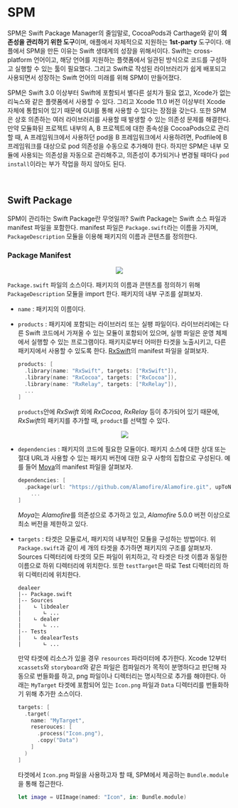 # SPM

SPM은 Swift Package Manager의 줄임말로, CocoaPods과 Carthage와 같이 **의존성을 관리하기 위한 도구**이며, 애플에서 자체적으로 지원하는 **1st-party** 도구이다. 애플에서 SPM을 만든 이유는 Swift 생태계의 성장을 위해서이다. Swift는 cross-platform 언어이고, 해당 언어를 지원하는 플랫폼에서 일관된 방식으로 코드를 구성하고 실행할 수 있는 툴이 필요했다. 그리고 Swift로 작성된 라이브러리가 쉽게 배포되고 사용되면서 성장하는 Swift 언어의 미래를 위해 SPM이 만들어졌다.

SPM은 Swift 3.0 이상부터 Swift에 포함되서 별다른 설치가 필요 없고, Xcode가 없는 리눅스와 같은 플랫폼에서 사용할 수 있다. 그리고 Xcode 11.0 버전 이상부터 Xcode 자체에 통합되어 있기 때문에 GUI를 통해 사용할 수 있다는 장점을 갖는다. 또한 SPM은 상호 의존하는 여러 라이브러리를 사용할 때 발생할 수 있는 의존성 문제를 해결한다. 만약 모듈화된 프로젝트 내부의 A, B 프로젝트에 대한 종속성을 CocoaPods으로 관리할 때, A 프레임워크에서 사용하던 pod을 B 프레임워크에서 사용하려면, Podfile에 B 프레임워크를 대상으로  pod 의존성을 수동으로 추가해야 한다. 하지만 SPM은 내부 모듈에 사용되는 의존성을 자동으로 관리해주고, 의존성이 추가되거나 변경될 때마다 `pod install`이라는 부가 작업을 하지 않아도 된다.

&nbsp;
## Swift Package

SPM이 관리하는 Swift Package란 무엇일까? Swift Package는 Swift 소스 파일과 manifest 파일을 포함한다. manifest 파일은 `Package.swift`라는 이름을 가지며, `PackageDescription` 모듈을 이용해 패키지의 이름과 콘텐츠를 정의한다.

### Package Manifest

<p align="center">
<img src="https://user-images.githubusercontent.com/61190690/172773802-1ccb3c5b-3b84-4e8b-8764-7efdf5a92172.png">
</p>

`Package.swift` 파일의 소스이다. 패키지의 이름과 콘텐츠를 정의하기 위해 `PackageDescription` 모듈을 import 한다. 패키지의 내부 구조를 살펴보자.

- `name` : 패키지의 이름이다.
- `products` : 패키지에 포함되는 라이브러리 또는 실팽 파일이다. 라이브러리에는 다른 Swift 코드에서 가져올 수 있는 모듈이 포함되어 있으며, 실행 파일은 운영 체제에서 실행할 수 있는 프로그램이다. 패키지로부터 어떠한 타겟을 노출시키고, 다른 패키지에서 사용할 수 있도록 한다. [RxSwift](https://github.com/ReactiveX/RxSwift/blob/main/Package.swift)의 manifest 파일을 살펴보자.

    ```swift
    products: [
      .library(name: "RxSwift", targets: ["RxSwift"]),
      .library(name: "RxCocoa", targets: ["RxCocoa"]),
      .library(name: "RxRelay", targets: ["RxRelay"]),
      ...
    ]
    ```

    `products`안에 *RxSwift* 외에 *RxCocoa*, *RxRelay* 등이 추가되어 있기 때문에, *RxSwift*의 패키지를 추가할 때, `product`를 선택할 수 있다.

    <p align="center">
    <img src="https://user-images.githubusercontent.com/61190690/172792012-23e482bd-c570-426e-b11f-37fc3a15d994.png">
    </p>

- `dependencies` : 패키지의 코드에 필요한 모듈이다. 패키지 소스에 대한 상대 또는 절대 URL과 사용할 수 있는 패키지 버전에 대한 요구 사항의 집합으로 구성된다. 예를 들어 [Moya](https://github.com/Moya/Moya/blob/master/Package.swift)의 manifest 파일을 살펴보자.

    ```swift
    dependencies: [
      .package(url: "https://github.com/Alamofire/Alamofire.git", upToNextMajor(from: "5.0.0")),
        ...
    ]
    ```

    *Moya*는 *Alamofire*를 의존성으로 추가하고 있고, *Alamofire* 5.0.0 버전 이상으로 최소 버전을 제한하고 있다.

- `targets` : 타겟은 모듈로서, 패키지의 내부적인 모듈을 구성하는 방법이다. 위 `Package.swift`과 같이 세 개의 타겟을 추가하면 패키지의 구조를 살펴보자. Sources 디렉터리에 타겟의 모든 파일이 위치하고, 각 타겟은 타겟 이름과 동일한 이름으로 하위 디렉터리에 위치한다. 또한 `testTarget`은 따로 Test 디렉터리의 하위 디렉터리에 위치한다.

    ```
    dealeer
    |-- Package.swift
    |-- Sources
    |    ∟ libdealer
    |       ∟ ...
    |    ∟ dealer
    |       ∟ ...
    |-- Tests
    |    ∟ dealearTests
    |       ∟ ...
    ```

    만약 타겟에 리소스가 있을 경우 `resources` 파라미터에 추가한다. Xcode 12부터 `xcassets`와 `storyboard`와 같은 파일은 컴파일러가 목적이 분명하다고 판단해 자동으로 번들화를 하고, png 파일이나 디렉터리는 명시적으로 추가를 해야한다. 아래는 `MyTarget` 타겟에 포함되어 있는 `Icon.png` 파일과 `Data` 디렉터리를 번들화하기 위해 추가한 소스이다.

    ```swift
    targets: [
      .target(
        name: "MyTarget",
        reserouces: [
          .process("Icon.png"),
          .copy("Data")
        ]
      )
    ]
    ```

    타겟에서 `Icon.png` 파일을 사용하고자 할 때, SPM에서 제공하는 `Bundle.module`을 통해 접근한다.

    ```swift
    let image = UIImage(named: "Icon", in: Bundle.module)
    ```